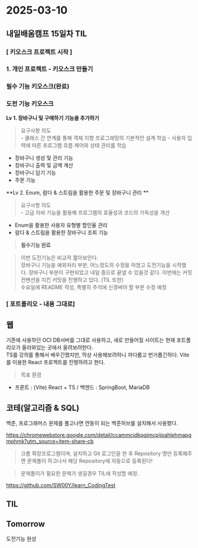 # 2025-03-10
## 내일배움캠프 15일차 TIL

### [ 키오스크 프로젝트 시작 ]

### 1. 개인 프로젝트 - 키오스크 만들기

### 필수 기능 키오스크(완료)

### 도전 기능 키오스크

**Lv 1. 장바구니 및 구매하기 기능을 추가하기**  
> 요구사항 의도  
    - 클래스 간 연계를 통해 객체 지향 프로그래밍의 기본적인 설계 학습
    - 사용자 입력에 따른 프로그램 흐름 제어와 상태 관리를 학습
  - 장바구니 생성 및 관리 기능
  - 장바구니 출력 및 금액 계산
  - 장바구니 담기 기능
  - 주문 기능

**Lv 2. Enum, 람다 & 스트림을 활용한 주문 및 장바구니 관리 **  
> 요구사항 의도  
    - 고급 자바 기능을 활용해 프로그램의 효율성과 코드의 가독성을 개선
  - Enum을 활용한 사용자 유형별 할인율 관리
  - 람다 & 스트림을 활용한 장바구니 조회 기능

> **필수기능 완료**

> 이번 도전기능은 비교적 짧아보인다.  
> 장바구니 기능을 예외처리 부분, 어느정도의 수정을 마쳤고 도전기능을 시작했다. 장바구니 부분이 구현되었고 내일 중으로 끝낼 수 있을것 같다. 이번에는 커밋 컨벤션을 지킨 커밋을 진행하고 있다. (TIL 또한)  
> 수요일에 README 작성, 특별히 주석에 신경써야 할 부분 수정 예정



### [ 포트폴리오 - 내용 그대로]

## 웹
기존에 사용하던 OCI DB서버를 그대로 사용하고, 새로 만들어질 사이트는 현재 포트폴리오가 올라와있는 곳에서 올려보려한다.  
TS를 강의를 통해서 배우긴했지만, 막상 사용해보려하니 까다롭고 번거롭긴하다.  Vite를 이용한 React 프로젝트를 진행하려고 한다.

> 목표 환경  
- 프론트 : (Vite) React + TS / 백엔드 : SpringBoot, MariaDB

## 코테(알고리즘 & SQL)

백준, 프로그래머스 문제를 풀고나면 연동이 되는 백준허브를 설치해서 사용했다.

https://chromewebstore.google.com/detail/ccammcjdkpgjmcpijpahlehmapgmphmk?utm_source=item-share-cb
> 크롬 확장프로그램이며, 설치하고 Git 로그인을 한 후  Repository 명만 등록해주면 문제풀이 하고나서 해당 Repository에 자동으로 등록된다!  

> 문제풀이가 필요한 문제가 생길경우 TIL에 작성할 예정.

https://github.com/SW00Y/learn_CodingTest

## TIL


## Tomorrow
도전기능 완성